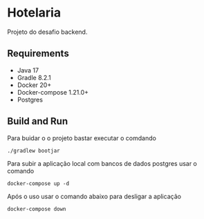 # Hotelaria
Projeto do desafio backend.

## Requirements
- Java 17
- Gradle 8.2.1
- Docker 20+
- Docker-compose 1.21.0+
- Postgres

##  Build and Run
Para buidar o o projeto bastar executar o comdando

```./gradlew bootjar```

Para subir a aplicação local com bancos de dados postgres usar o comando

```docker-compose up -d```

Após o uso usar o comando abaixo para desligar a aplicação

```docker-compose down```
